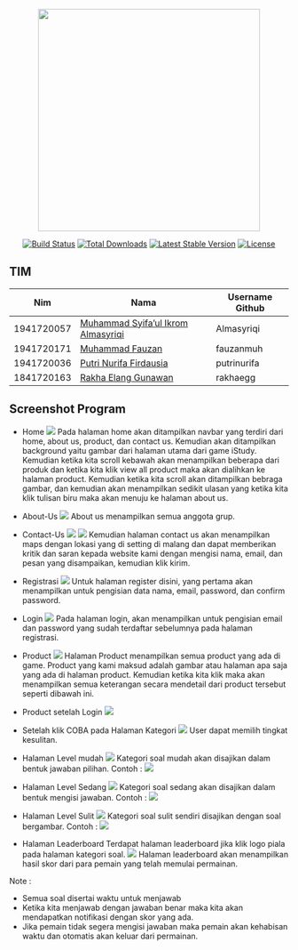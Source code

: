 <p align="center"><a href="https://laravel.com" target="_blank"><img src="https://raw.githubusercontent.com/laravel/art/master/logo-lockup/5%20SVG/2%20CMYK/1%20Full%20Color/laravel-logolockup-cmyk-red.svg" width="400"></a></p>

<p align="center">
<a href="https://travis-ci.org/laravel/framework"><img src="https://travis-ci.org/laravel/framework.svg" alt="Build Status"></a>
<a href="https://packagist.org/packages/laravel/framework"><img src="https://img.shields.io/packagist/dt/laravel/framework" alt="Total Downloads"></a>
<a href="https://packagist.org/packages/laravel/framework"><img src="https://img.shields.io/packagist/v/laravel/framework" alt="Latest Stable Version"></a>
<a href="https://packagist.org/packages/laravel/framework"><img src="https://img.shields.io/packagist/l/laravel/framework" alt="License"></a>
</p>

## TIM
|Nim	    |Nama				                |Username Github|
|-----------|-----------------------------------|---------------|
|1941720057 |[Muhammad Syifa’ul Ikrom Almasyriqi](https://github.com/Almasyriqi) |Almasyriqi |
|1941720171 |[Muhammad Fauzan](https://github.com/fauzanmuh) |fauzanmuh |
|1941720036 |[Putri Nurifa Firdausia](https://github.com/putrinurifa) |putrinurifa |
|1841720163 |[Rakha Elang Gunawan](https://github.com/rakhaegg) |rakhaegg |

## Screenshot Program

- Home
![](https://github.com/Almasyriqi/project1_web_game/raw/master/screenshot/home1.PNG)
Pada halaman home akan ditampilkan navbar yang terdiri dari home, about us, product, dan contact us. Kemudian akan ditampilkan background yaitu gambar dari halaman utama dari game iStudy.  
Kemudian ketika kita scroll kebawah akan menampilkan beberapa dari produk dan ketika kita klik view all product maka akan dialihkan ke halaman product.
Kemudian ketika kita scroll akan ditampilkan bebraga gambar, dan kemudian akan menampilkan sedikit ulasan yang ketika kita klik tulisan biru maka akan menuju ke halaman about us.

- About-Us
![](https://github.com/Almasyriqi/project1_web_game/raw/master/screenshot/about1.PNG)
About us menampilkan semua anggota grup.

- Contact-Us
![](https://github.com/Almasyriqi/project1_web_game/raw/master/screenshot/contact1.PNG)
![](https://github.com/Almasyriqi/project1_web_game/raw/master/screenshot/contact2.PNG)
Kemudian halaman contact us akan menampilkan maps dengan lokasi yang di setting di malang dan dapat memberikan kritik dan saran kepada website kami dengan mengisi nama, email, dan pesan yang disampaikan, kemudian klik kirim. 

- Registrasi
![](https://github.com/Almasyriqi/project1_web_game/raw/master/screenshot/register.PNG)
Untuk halaman register disini, yang pertama akan menampilkan untuk pengisian data nama, email, password, dan confirm password.

- Login
![](https://github.com/Almasyriqi/project1_web_game/raw/master/screenshot/login.PNG)
Pada halaman login, akan menampilkan untuk pengisian email dan password yang sudah terdaftar sebelumnya pada halaman registrasi. 

- Product
![](https://github.com/Almasyriqi/project1_web_game/raw/master/screenshot/product.PNG)
Halaman Product menampilkan semua product yang ada di game. Product yang kami maksud adalah gambar atau halaman apa saja yang ada di halaman product. Kemudian ketika kita klik maka akan menampilkan semua keterangan secara mendetail dari product tersebut seperti dibawah ini.

- Product setelah Login
![](https://github.com/Almasyriqi/project1_web_game/raw/master/screenshot/productlog.PNG)

- Setelah klik COBA pada Halaman Kategori
![](https://github.com/Almasyriqi/project1_web_game/raw/master/screenshot/kategori.PNG)
User dapat memilih tingkat kesulitan.

- Halaman Level mudah
![](https://github.com/Almasyriqi/project1_web_game/raw/master/screenshot/mudah.PNG)
Kategori soal mudah akan disajikan dalam bentuk jawaban
pilihan.
 Contoh :
 ![](https://github.com/Almasyriqi/project1_web_game/raw/master/screenshot/soalMudah.PNG)

- Halaman Level Sedang
![](https://github.com/Almasyriqi/project1_web_game/raw/master/screenshot/sedang.PNG)
Kategori soal sedang akan disajikan dalam bentuk mengisi jawaban.
 Contoh :
 ![](https://github.com/Almasyriqi/project1_web_game/raw/master/screenshot/soalSedang.PNG)
 
- Halaman Level Sulit
![](https://github.com/Almasyriqi/project1_web_game/raw/master/screenshot/sulit.PNG)
Kategori soal sulit sendiri disajikan dengan soal bergambar.
 Contoh :
 ![](https://github.com/Almasyriqi/project1_web_game/raw/master/screenshot/soalSulit.PNG)

- Halaman Leaderboard
Terdapat halaman leaderboard jika klik logo piala pada halaman kategori soal.
![](https://github.com/Almasyriqi/project1_web_game/raw/master/screenshot/leaderboard.PNG)
Halaman leaderboard akan menampilkan hasil skor dari para pemain yang telah memulai permainan. 

Note :
- Semua soal disertai waktu untuk menjawab
- Ketika kita menjawab dengan jawaban benar maka kita akan mendapatkan notifikasi dengan skor yang ada.
- Jika pemain tidak segera mengisi jawaban maka pemain akan kehabisan waktu dan otomatis akan keluar dari permainan. 
